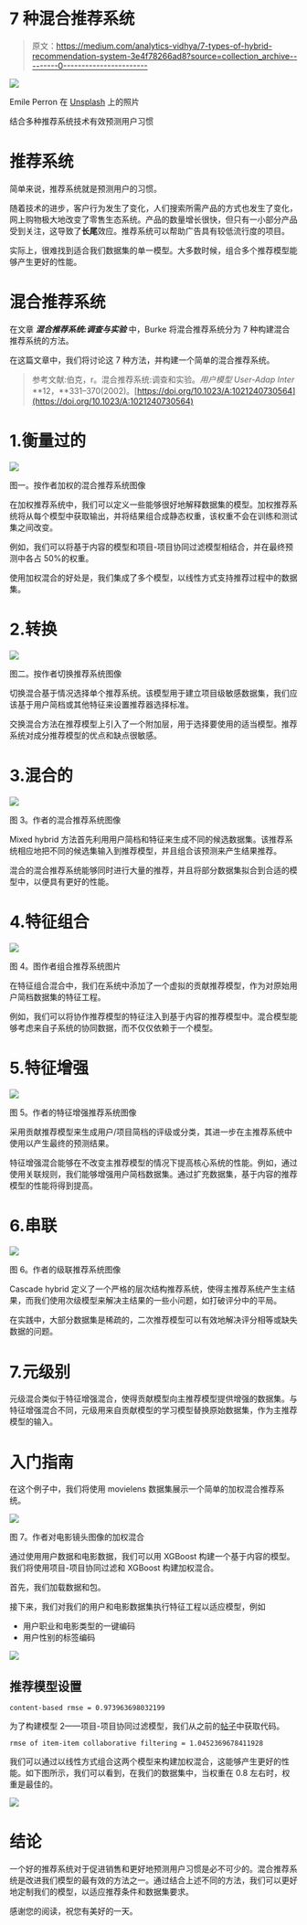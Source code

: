 # 7 种混合推荐系统

> 原文：<https://medium.com/analytics-vidhya/7-types-of-hybrid-recommendation-system-3e4f78266ad8?source=collection_archive---------0----------------------->

![](img/db131001cb292d0caff6d840a05a7f06.png)

Emile Perron 在 [Unsplash](https://unsplash.com?utm_source=medium&utm_medium=referral) 上的照片

结合多种推荐系统技术有效预测用户习惯

# 推荐系统

简单来说，推荐系统就是预测用户的习惯。

随着技术的进步，客户行为发生了变化，人们搜索所需产品的方式也发生了变化，网上购物极大地改变了零售生态系统。产品的数量增长很快，但只有一小部分产品受到关注，这导致了**长尾**效应。推荐系统可以帮助广告具有较低流行度的项目。

实际上，很难找到适合我们数据集的单一模型。大多数时候，组合多个推荐模型能够产生更好的性能。

# 混合推荐系统

在文章 ***混合推荐系统:调查与实验*** 中，Burke 将混合推荐系统分为 7 种构建混合推荐系统的方法。

在这篇文章中，我们将讨论这 7 种方法，并构建一个简单的混合推荐系统。

> 参考文献:伯克，r。混合推荐系统:调查和实验。*用户模型 User-Adap Inter* **12，**331–370(2002)。[https://doi.org/10.1023/A:1021240730564](https://doi.org/10.1023/A:1021240730564)

# 1.衡量过的

![](img/1884c46fec057e35424e3e402b33b6ab.png)

图一。按作者加权的混合推荐系统图像

在加权推荐系统中，我们可以定义一些能够很好地解释数据集的模型。加权推荐系统将从每个模型中获取输出，并将结果组合成静态权重，该权重不会在训练和测试集之间改变。

例如，我们可以将基于内容的模型和项目-项目协同过滤模型相结合，并在最终预测中各占 50%的权重。

使用加权混合的好处是，我们集成了多个模型，以线性方式支持推荐过程中的数据集。

# 2.转换

![](img/491a9d9517809c9c73b238ee801bda48.png)

图二。按作者切换推荐系统图像

切换混合基于情况选择单个推荐系统。该模型用于建立项目级敏感数据集，我们应该基于用户简档或其他特征来设置推荐器选择标准。

交换混合方法在推荐模型上引入了一个附加层，用于选择要使用的适当模型。推荐系统对成分推荐模型的优点和缺点很敏感。

# 3.混合的

![](img/63ad0be8c183e668085fba627eab5ab5.png)

图 3。作者的混合推荐系统图像

Mixed hybrid 方法首先利用用户简档和特征来生成不同的候选数据集。该推荐系统相应地把不同的候选集输入到推荐模型，并且组合该预测来产生结果推荐。

混合的混合推荐系统能够同时进行大量的推荐，并且将部分数据集拟合到合适的模型中，以便具有更好的性能。

# 4.特征组合

![](img/4cc040641d430f5748f5cc831a64786c.png)

图 4。图作者组合推荐系统图片

在特征组合混合中，我们在系统中添加了一个虚拟的贡献推荐模型，作为对原始用户简档数据集的特征工程。

例如，我们可以将协作推荐模型的特征注入到基于内容的推荐模型中。混合模型能够考虑来自子系统的协同数据，而不仅仅依赖于一个模型。

# 5.特征增强

![](img/1e091cd23ae68915d9e50fec6b711080.png)

图 5。作者的特征增强推荐系统图像

采用贡献推荐模型来生成用户/项目简档的评级或分类，其进一步在主推荐系统中使用以产生最终的预测结果。

特征增强混合能够在不改变主推荐模型的情况下提高核心系统的性能。例如，通过使用关联规则，我们能够增强用户简档数据集。通过扩充数据集，基于内容的推荐模型的性能将得到提高。

# 6.串联

![](img/ee39f55fac9d5e4576036edfb560415a.png)

图 6。作者的级联推荐系统图像

Cascade hybrid 定义了一个严格的层次结构推荐系统，使得主推荐系统产生主结果，而我们使用次级模型来解决主结果的一些小问题，如打破评分中的平局。

在实践中，大部分数据集是稀疏的，二次推荐模型可以有效地解决评分相等或缺失数据的问题。

# 7.元级别

元级混合类似于特征增强混合，使得贡献模型向主推荐模型提供增强的数据集。与特征增强混合不同，元级用来自贡献模型的学习模型替换原始数据集，作为主推荐模型的输入。

# 入门指南

在这个例子中，我们将使用 movielens 数据集展示一个简单的加权混合推荐系统。

![](img/60ddca01d2a016bda1f9a49cc248e8ec.png)

图 7。作者对电影镜头图像的加权混合

通过使用用户数据和电影数据，我们可以用 XGBoost 构建一个基于内容的模型。我们将使用项目-项目协同过滤和 XGBoost 构建加权混合。

首先，我们加载数据和包。

接下来，我们对我们的用户和电影数据集执行特征工程以适应模型，例如

*   用户职业和电影类型的一键编码
*   用户性别的标签编码

![](img/89f510e38a1fe452f1b760df614750da.png)

## 推荐模型设置

```
content-based rmse = 0.973963698032199
```

为了构建模型 2——项目-项目协同过滤模型，我们从之前的[帖子](/geekculture/overview-of-item-item-collaborative-filtering-recommendation-system-64ee15b24bb8)中获取代码。

```
rmse of item-item collaborative filtering = 1.0452369678411928
```

我们可以通过以线性方式组合这两个模型来构建加权混合，这能够产生更好的性能。如下图所示，我们可以看到，在我们的数据集中，当权重在 0.8 左右时，权重是最佳的。

![](img/e723d9c34cb7cddc090bf8a867067b66.png)

# 结论

一个好的推荐系统对于促进销售和更好地预测用户习惯是必不可少的。混合推荐系统是改进我们模型的最有效的方法之一。通过结合上述不同的方法，我们可以更好地定制我们的模型，以适应推荐条件和数据集要求。

感谢您的阅读，祝您有美好的一天。